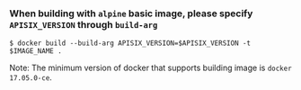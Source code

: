 ### When building with `alpine` basic image, please specify `APISIX_VERSION` through `build-arg`

```shell
$ docker build --build-arg APISIX_VERSION=$APISIX_VERSION -t $IMAGE_NAME .
```

Note: The minimum version of docker that supports building image is `docker 17.05.0-ce`.
